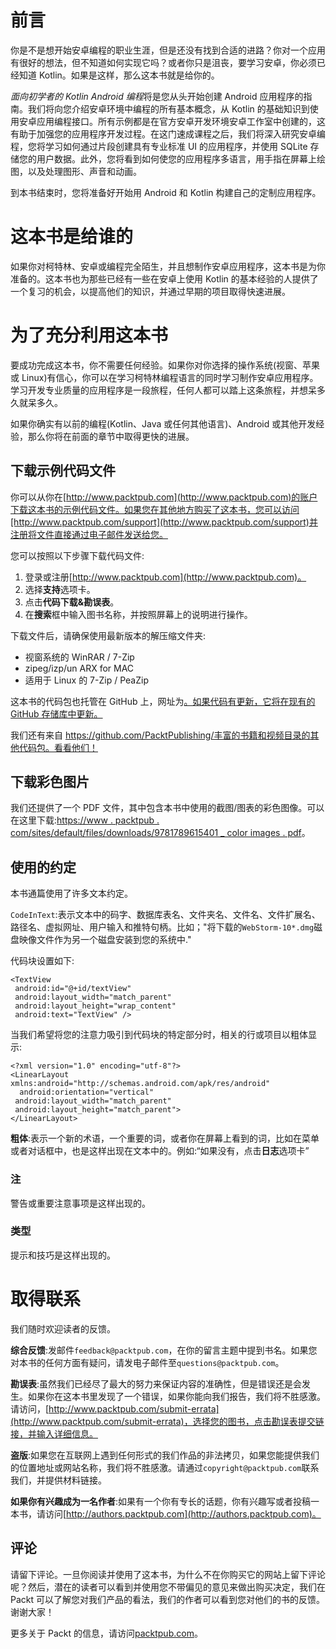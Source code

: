 # 前言

你是不是想开始安卓编程的职业生涯，但是还没有找到合适的进路？你对一个应用有很好的想法，但不知道如何实现它吗？或者你只是沮丧，要学习安卓，你必须已经知道 Kotlin。如果是这样，那么这本书就是给你的。

*面向初学者的 Kotlin Android 编程*将是您从头开始创建 Android 应用程序的指南。我们将向您介绍安卓环境中编程的所有基本概念，从 Kotlin 的基础知识到使用安卓应用编程接口。所有示例都是在官方安卓开发环境安卓工作室中创建的，这有助于加强您的应用程序开发过程。在这门速成课程之后，我们将深入研究安卓编程，您将学习如何通过片段创建具有专业标准 UI 的应用程序，并使用 SQLite 存储您的用户数据。此外，您将看到如何使您的应用程序多语言，用手指在屏幕上绘图，以及处理图形、声音和动画。

到本书结束时，您将准备好开始用 Android 和 Kotlin 构建自己的定制应用程序。

# 这本书是给谁的

如果你对柯特林、安卓或编程完全陌生，并且想制作安卓应用程序，这本书是为你准备的。这本书也为那些已经有一些在安卓上使用 Kotlin 的基本经验的人提供了一个复习的机会，以提高他们的知识，并通过早期的项目取得快速进展。

# 为了充分利用这本书

要成功完成这本书，你不需要任何经验。如果你对你选择的操作系统(视窗、苹果或 Linux)有信心，你可以在学习柯特林编程语言的同时学习制作安卓应用程序。学习开发专业质量的应用程序是一段旅程，任何人都可以踏上这条旅程，并想呆多久就呆多久。

如果你确实有以前的编程(Kotlin、Java 或任何其他语言)、Android 或其他开发经验，那么你将在前面的章节中取得更快的进展。

## 下载示例代码文件

你可以从你在[http://www.packtpub.com](http://www.packtpub.com)的账户下载这本书的示例代码文件。如果您在其他地方购买了这本书，您可以访问[http://www.packtpub.com/support](http://www.packtpub.com/support)并注册将文件直接通过电子邮件发送给您。

您可以按照以下步骤下载代码文件:

1.  登录或注册[http://www.packtpub.com](http://www.packtpub.com)。
2.  选择**支持**选项卡。
3.  点击**代码下载&勘误表**。
4.  在**搜索**框中输入图书名称，并按照屏幕上的说明进行操作。

下载文件后，请确保使用最新版本的解压缩文件夹:

*   视窗系统的 WinRAR / 7-Zip
*   zipeg/izp/un ARX for MAC
*   适用于 Linux 的 7-Zip / PeaZip

这本书的代码包也托管在 GitHub 上，网址为[。如果代码有更新，它将在现有的 GitHub 存储库中更新。](https://github.com/PacktPublishing/Android-Programming-with-Kotlin-for-Beginners)

我们还有来自 https://github.com/PacktPublishing/丰富的书籍和视频目录的其他代码包。看看他们！

## 下载彩色图片

我们还提供了一个 PDF 文件，其中包含本书中使用的截图/图表的彩色图像。可以在这里下载:[https://www . packtpub . com/sites/default/files/downloads/9781789615401 _ color images . pdf](_ColorImages.pdf)。

## 使用的约定

本书通篇使用了许多文本约定。

`CodeInText`:表示文本中的码字、数据库表名、文件夹名、文件名、文件扩展名、路径名、虚拟网址、用户输入和推特句柄。比如；"将下载的`WebStorm-10*.dmg`磁盘映像文件作为另一个磁盘安装到您的系统中."

代码块设置如下:

```
<TextView
 android:id="@+id/textView"
 android:layout_width="match_parent"
 android:layout_height="wrap_content"
 android:text="TextView" />
```

当我们希望将您的注意力吸引到代码块的特定部分时，相关的行或项目以粗体显示:

```
<?xml version="1.0" encoding="utf-8"?>
<LinearLayout
xmlns:android="http://schemas.android.com/apk/res/android"
  android:orientation="vertical"
 android:layout_width="match_parent"
 android:layout_height="match_parent">
</LinearLayout>  
```

**粗体**:表示一个新的术语，一个重要的词，或者你在屏幕上看到的词，比如在菜单或者对话框中，也是这样出现在文本中的。例如:“如果没有，点击**日志**选项卡”

### 注

警告或重要注意事项是这样出现的。

### 类型

提示和技巧是这样出现的。

# 取得联系

我们随时欢迎读者的反馈。

**综合反馈**:发邮件`feedback@packtpub.com`，在你的留言主题中提到书名。如果您对本书的任何方面有疑问，请发电子邮件至`questions@packtpub.com`。

**勘误表**:虽然我们已经尽了最大的努力来保证内容的准确性，但是错误还是会发生。如果你在这本书里发现了一个错误，如果你能向我们报告，我们将不胜感激。请访问，[http://www.packtpub.com/submit-errata](http://www.packtpub.com/submit-errata)，选择您的图书，点击勘误表提交链接，并输入详细信息。

**盗版**:如果您在互联网上遇到任何形式的我们作品的非法拷贝，如果您能提供我们的位置地址或网站名称，我们将不胜感激。请通过`copyright@packtpub.com`联系我们，并提供材料链接。

**如果你有兴趣成为一名作者**:如果有一个你有专长的话题，你有兴趣写或者投稿一本书，请访问[http://authors.packtpub.com](http://authors.packtpub.com)。

## 评论

请留下评论。一旦你阅读并使用了这本书，为什么不在你购买它的网站上留下评论呢？然后，潜在的读者可以看到并使用您不带偏见的意见来做出购买决定，我们在 Packt 可以了解您对我们产品的看法，我们的作者可以看到您对他们的书的反馈。谢谢大家！

更多关于 Packt 的信息，请访问[packtpub.com](http://packtpub.com)。